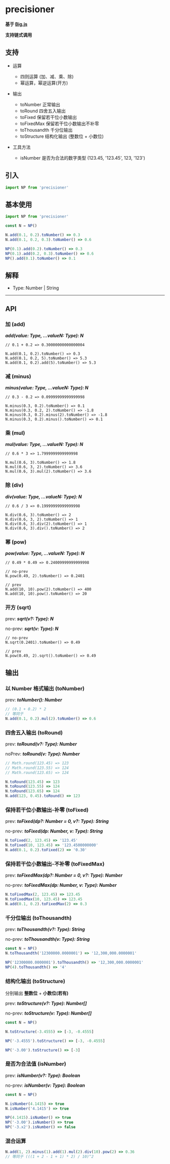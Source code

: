 # precisioner

**基于 [Big.js](http://mikemcl.github.io/big.js/)**

**支持链式调用**

## 支持
- 运算
  - 四则运算 (加、减、乘、除)
  - 幂运算，幂逆运算(开方)
  
- 输出
  - toNumber 正常输出
  - toRound 四舍五入输出
  - toFixed 保留若干位小数输出
  - toFixedMax 保留若干位小数输出不补零
  - toThousandth 千分位输出
  - toStructure 结构化输出 (整数位 + 小数位)

- 工具方法
  - isNumber 是否为合法的数字类型 (123.45, '123.45', 123, '123')

## 引入

```javascript
import NP from 'precisioner'
```

## 基本使用

```javascript
import NP from 'precisioner'

const N = NP()

N.add(0.1, 0.2).toNumber() => 0.3
N.add(0.1, 0.2, 0.3).toNumber() => 0.6

NP(0.1).add(0.2).toNumber() => 0.3
NP(0.1).add(0.2, 0.3).toNumber() => 0.6
NP().add(0.1).toNumber() => 0.1
```

## 解释

- Type: Number | String

----

## API

### 加 (add)

***add(value: Type, ...valueN: Type): N***

```javscript
// 0.1 + 0.2 => 0.30000000000000004

N.add(0.1, 0.2).toNumber() => 0.3
N.add(0.1, 0.2, 5).toNumber() => 5.3
N.add(0.1, 0.2).add(5).toNumber() => 5.3
```

### 减 (minus)

***minus(value: Type, ...valueN: Type): N***

```javscript
// 0.3 - 0.2 => 0.09999999999999998

N.minus(0.3, 0.2).toNumber() => 0.1
N.minus(0.3, 0.2, 2).toNumber() => -1.8
N.minus(0.3, 0.2).minus(2).toNumber() => -1.8
N.minus(0.3, 0.2).minus().toNumber() => 0.1
```

### 乘 (mul)

***mul(value: Type, ...valueN: Type): N***

```javscript
// 0.6 * 3 => 1.7999999999999998

N.mul(0.6, 3).toNumber() => 1.8
N.mul(0.6, 3, 2).toNumber() => 3.6
N.mul(0.6, 3).mul(2).toNumber() => 3.6
```

### 除 (div)

***div(value: Type, ...valueN: Type): N***

```javscript
// 0.6 / 3 => 0.19999999999999998

N.div(0.6, 3).toNumber() => 2
N.div(0.6, 3, 2).toNumber() => 1
N.div(0.6, 3).div(2).toNumber() => 1
N.div(0.6, 3).div().toNumber() => 2
```

### 幂 (pow)

***pow(value: Type, ...valueN: Type): N***

```javscript
// 0.49 * 0.49 => 0.24009999999999998

// no-prev
N.pow(0.49, 2).toNumber() => 0.2401

// prev
N.add(10, 10).pow(2).toNumber() => 400
N.add(10, 10).pow().toNumber() => 20
```

### 开方 (sqrt)

prev: ***sqrt(v?: Type): N***

no-prev: ***sqrt(v: Type): N***

```javscript
// no-prev
N.sqrt(0.2401).toNumber() => 0.49

// prev
N.pow(0.49, 2).sqrt().toNumber() => 0.49
```

## 输出

### 以 Number 格式输出 (toNumber)

prev: ***toNumber(): Number***

```javascript
// (0.1 + 0.2) * 2
// 等同于
N.add(0.1, 0.2).mul(2).toNumber() => 0.6
```

### 四舍五入输出 (toRound)

prev: ***toRound(v?: Type): Number***

noPrev: ***toRound(v: Type): Number***

```javascript
// Math.round(123.45) => 123
// Math.round(123.55) => 124
// Math.round(123.65) => 124

N.toRound(123.45) => 123
N.toRound(123.55) => 124
N.toRound(123.65) => 124
N.add(123, 0.45).toRound() => 123
```

### 保持若干位小数输出-补零 (toFixed)

prev: ***toFixed(dp?: Number = 0, v?: Type): String***

no-prev: ***toFixed(dp: Number, v: Type): String***

```javascript
N.toFixed(2, 123.45) => '123.45'
N.toFixed(10, 123.45) => '123.4500000000'
N.add(0.1, 0.2).toFixed(2) => '0.30'
```

### 保持若干位小数输出-不补零 (toFixedMax)

prev: ***toFixedMax(dp?: Number = 0, v?: Type): Number***

no-prev: ***toFixedMax(dp: Number, v: Type): Number***

```javascript
N.toFixedMax(2, 123.45) => 123.45
N.toFixedMax(10, 123.45) => 123.45
N.add(0.1, 0.2).toFixedMax(2) => 0.3
```

### 千分位输出 (toThousandth)

prev: ***toThousandth(v?: Type): String***

no-prev: ***toThousandth(v: Type): String***

```javascript
const N = NP()
N.toThousandth('12300000.0000001') => '12,300,000.0000001'

NP('12300000.0000001').toThousandth() => '12,300,000.0000001'
NP(4).toThousandth() => '4'
```

### 结构化输出 (toStructure)
分别输出 **整数位** + **小数位(若有)**

prev: ***toStructure(v?: Type): Number[]***

no-prev: ***toStructure(v: Type): Number[]***

```javascript
const N = NP()

N.toStructure(-3.4555) => [-3, -0.4555]

NP('-3.4555').toStructure() => [-3, -0.4555]

NP('-3.00').toStructure() => [-3]
```

### 是否为合法值 (isNumber)

prev: ***isNumber(v?: Type): Boolean***

no-prev: ***isNumber(v: Type): Boolean***

```javascript
const N = NP()

N.isNumber(4.1415) => true
N.isNumber('4.1415') => true

NP(4.1415).isNumber() => true
NP('-3.00').isNumber() => true
NP('-3.x2').isNumber() => false
```

### 混合运算

```javascript
N.add(1, 2).minus(1).add(1).mul(2).div(10).pow(2) => 0.36 
// 等同于 (((1 + 2 - 1 + 1) * 2) / 10)^2
```

